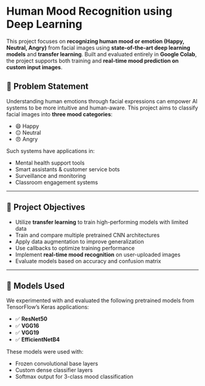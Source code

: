 # Human Mood Recognition using Deep Learning

This project focuses on **recognizing human mood or emotion (Happy, Neutral, Angry)** from facial images using **state-of-the-art deep learning models** and **transfer learning**. Built and evaluated entirely in **Google Colab**, the project supports both training and **real-time mood prediction on custom input images**.


## 📍 Problem Statement

Understanding human emotions through facial expressions can empower AI systems to be more intuitive and human-aware. This project aims to classify facial images into **three mood categories**:
- 😄 Happy  
- 😐 Neutral  
- 😠 Angry

Such systems have applications in:
- Mental health support tools
- Smart assistants & customer service bots
- Surveillance and monitoring
- Classroom engagement systems

---

## 🎯 Project Objectives

- Utilize **transfer learning** to train high-performing models with limited data
- Train and compare multiple pretrained CNN architectures
- Apply data augmentation to improve generalization
- Use callbacks to optimize training performance
- Implement **real-time mood recognition** on user-uploaded images
- Evaluate models based on accuracy and confusion matrix

---

## 🧠 Models Used

We experimented with and evaluated the following pretrained models from TensorFlow’s Keras applications:
- ✅ **ResNet50**
- ✅ **VGG16**
- ✅ **VGG19**
- ✅ **EfficientNetB4**

These models were used with:
- Frozen convolutional base layers
- Custom dense classifier layers
- Softmax output for 3-class mood classification


